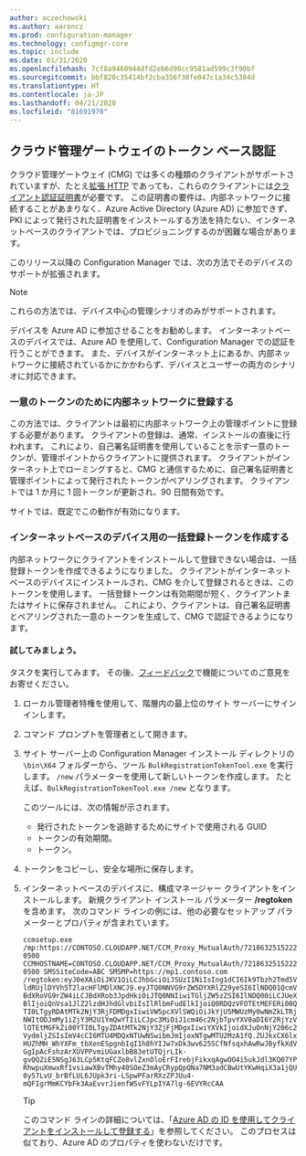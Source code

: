 ```yaml
---
author: aczechowski
ms.author: aaroncz
ms.prod: configuration-manager
ms.technology: configmgr-core
ms.topic: include
ms.date: 01/31/2020
ms.openlocfilehash: 7cf8a9460944dfd2eb6d90cc9581ad599c3f90bf
ms.sourcegitcommit: bbf820c35414bf2cba356f30fe047c1a34c5384d
ms.translationtype: HT
ms.contentlocale: ja-JP
ms.lasthandoff: 04/21/2020
ms.locfileid: "81691970"
---
```

## <a name="token-based-authentication-for-cloud-management-gateway"></a><a name="bkmk_cmg"></a> クラウド管理ゲートウェイのトークン ベース認証

<!--5686290-->

クラウド管理ゲートウェイ (CMG) では多くの種類のクライアントがサポートされていますが、たとえ[拡張 HTTP](../../../../plan-design/hierarchy/enhanced-http.md) であっても、これらのクライアントには[クライアント認証証明書](../../../../clients/manage/cmg/certificates-for-cloud-management-gateway.md#for-internet-based-clients-communicating-with-the-cloud-management-gateway)が必要です。 この証明書の要件は、内部ネットワークに接続することがあまりなく、Azure Active Directory (Azure AD) に参加できず、PKI によって発行された証明書をインストールする方法を持たない、インターネットベースのクライアントでは、プロビジョニングするのが困難な場合があります。

このリリース以降の Configuration Manager では、次の方法でそのデバイスのサポートが拡張されます。

> [!NOTE]
> これらの方法では、デバイス中心の管理シナリオのみがサポートされます。
>
> デバイスを Azure AD に参加させることをお勧めします。 インターネットベースのデバイスでは、Azure AD を使用して、Configuration Manager での認証を行うことができます。 また、デバイスがインターネット上にあるか、内部ネットワークに接続されているかにかかわらず、デバイスとユーザーの両方のシナリオに対応できます。

### <a name="register-on-the-internal-network-for-a-unique-token"></a>一意のトークンのために内部ネットワークに登録する

この方法では、クライアントは最初に内部ネットワーク上の管理ポイントに登録する必要があります。 クライアントの登録は、通常、インストールの直後に行われます。 これにより、自己署名証明書を使用していることを示す一意のトークンが、管理ポイントからクライアントに提供されます。 クライアントがインターネット上でローミングすると、CMG と通信するために、自己署名証明書と管理ポイントによって発行されたトークンがペアリングされます。 クライアントでは 1 か月に 1 回トークンが更新され、90 日間有効です。

サイトでは、既定でこの動作が有効になります。

### <a name="create-a-bulk-registration-token-for-internet-based-devices"></a>インターネットベースのデバイス用の一括登録トークンを作成する

内部ネットワークにクライアントをインストールして登録できない場合は、一括登録トークンを作成できるようになりました。 クライアントがインターネットベースのデバイスにインストールされ、CMG を介して登録されるときは、このトークンを使用します。 一括登録トークンは有効期間が短く、クライアントまたはサイトに保存されません。 これにより、クライアントは、自己署名証明書とペアリングされた一意のトークンを生成して、CMG で認証できるようになります。

#### <a name="try-it-out"></a>試してみましょう。

タスクを実行してみます。 その後、[フィードバック](../../../../understand/find-help.md#product-feedback)で機能についてのご意見をお寄せください。

1. ローカル管理者特権を使用して、階層内の最上位のサイト サーバーにサインインします。

1. コマンド プロンプトを管理者として開きます。

1. サイト サーバー上の Configuration Manager インストール ディレクトリの `\bin\X64` フォルダーから、ツール `BulkRegistrationTokenTool.exe` を実行します。 `/new` パラメーターを使用して新しいトークンを作成します。 たとえば、`BulkRegistrationTokenTool.exe /new` となります。

    このツールには、次の情報が示されます。
  
    - 発行されたトークンを追跡するためにサイトで使用される GUID
    - トークンの有効期間。
    - トークン。

1. トークンをコピーし、安全な場所に保存します。

1. インターネットベースのデバイスに、構成マネージャー クライアントをインストールします。 新規クライアント インストール パラメーター **/regtoken** を含めます。 次のコマンド ラインの例には、他の必要なセットアップ パラメーターとプロパティが含まれています。

    `ccmsetup.exe /mp:https://CONTOSO.CLOUDAPP.NET/CCM_Proxy_MutualAuth/72186325152220500 CCMHOSTNAME=CONTOSO.CLOUDAPP.NET/CCM_Proxy_MutualAuth/72186325152220500 SMSSiteCode=ABC SMSMP=https://mp1.contoso.com /regtoken:eyJ0eXAiOiJKV1QiLCJhbGciOiJSUzI1NiIsIng1dCI6Ik9Tbzh2Tmd5VldRUjlDYVh5T2lacHFlMDlXNCJ9.eyJTQ0NNVG9rZW5DYXRlZ29yeSI6IlNDQ01QcmVBdXRoVG9rZW4iLCJBdXRob3JpdHkiOiJTQ0NNIiwiTGljZW5zZSI6IlNDQ00iLCJUeXBlIjoiQnVsa1JlZ2lzdHJhdGlvbiIsIlRlbmFudElkIjoiQ0RDQzVFOTEtMEFERi00QTI0LTgyRDAtMTk2NjY3RjFDMDgxIiwiVW5pcXVlSWQiOiJkYjU5MWUzMy0wNmZkLTRjNWItODJmMy1iZjY3M2U1YmQwYTIiLCJpc3MiOiJ1cm46c2NjbTpvYXV0aDI6Y2RjYzVlOTEtMGFkZi00YTI0LTgyZDAtMTk2NjY3ZjFjMDgxIiwiYXVkIjoidXJuOnNjY206c2VydmljZSIsImV4cCI6MTU4MDQxNTUwNSwibmJmIjoxNTgwMTU2MzA1fQ.ZUJkxCX6lxHUZhMH_WhYXFm_tbXenESpgnbIqI1h8hYIJw7xDk3wv625SCfNfsqxhAwRwJByfkXdVGgIpAcFshzArXUVPPvmiUGaxlbB83etUTQjrLIk-gvQQZiE5NSgJ63LCp5KtqFCZe8vlZxnOloErFIrebjFikxqAgwOO4i5ukJdl3KQ07YPRhwpuXmwxRf1vsiawXBvTMhy40SOeZ3mAyCRypQpQNa7NM3adCBwUtYKwHqiX3a1jQU0y57LvU_brBfLUL6JUpk3ri-LSpwPFarRXzZPJUu4-mQFIgrMmKCYbFk3AaEvvrJienfWSvFYLpIYA7lg-6EVYRcCAA`

    > [!TIP]
    > このコマンド ラインの詳細については、「[Azure AD の ID を使用してクライアントをインストールして登録する](../../../../clients/deploy/deploy-clients-cmg-azure.md#install-and-register-the-client-using-azure-ad-identity)」を参照してください。 このプロセスは似ており、Azure AD のプロパティを使わないだけです。
